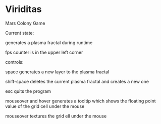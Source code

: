 # Viriditas
Mars Colony Game

Current state:

generates a plasma fractal during runtime

fps counter is in the upper left corner


controls:

space generates a new layer to the plasma fractal

shift-space deletes the current plasma fractal and creates a new one

esc quits the program

mouseover and hover generates a tooltip which shows the floating point value of the grid cell under the mouse

mouseover textures the grid ell under the mouse
